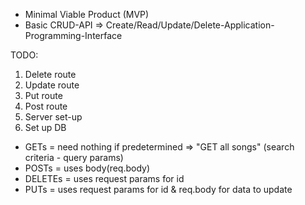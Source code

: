 - Minimal Viable Product (MVP)
- Basic CRUD-API => Create/Read/Update/Delete-Application-Programming-Interface

TODO:
1. Delete route
2. Update route
3. Put route
4. Post route
5. Server set-up
6. Set up DB


- GETs = need nothing if predetermined => "GET all songs" (search criteria - query params)
- POSTs = uses body(req.body)
- DELETEs = uses request params for id
- PUTs = uses request params for id & req.body for data to update